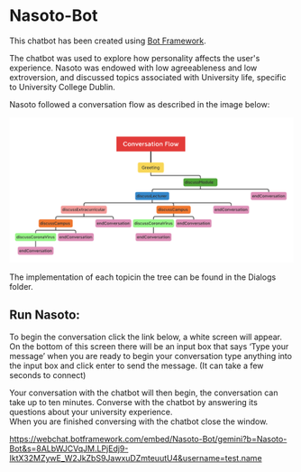 # Nasoto-Bot
This chatbot has been created using [Bot Framework](https://dev.botframework.com).

The chatbot was used to explore how personality affects the user's experience. 
Nasoto was endowed with low agreeableness and low extroversion, and discussed topics associated with University life, specific to University College Dublin. 

Nasoto followed a conversation flow as described in the image below:

![Image description](ConversationFlow.png)

The implementation of each topicin the tree can be found in the Dialogs folder. 

## Run Nasoto:

To begin the conversation click the link below, a white screen will appear. On the bottom of this screen there will be an input box that says ‘Type your message’ when you are ready to begin your conversation type anything into the input box and click enter to send the message. (It can take a few seconds to connect)

Your conversation with the chatbot will then begin, the conversation can take up to ten minutes.
Converse with the chatbot by answering its questions about your university experience.  
When you are finished conversing with the chatbot close the window. 

https://webchat.botframework.com/embed/Nasoto-Bot/gemini?b=Nasoto-Bot&s=8ALbWJCVqJM.LPjEdj9-IktX32MZywE_W2JkZbS9JawxuDZmteuutU4&username=test.name
